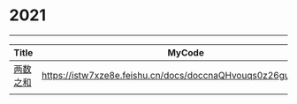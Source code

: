 # 2021



---



| Title                                                 | MyCode                                                       | Week    | Language |
| ----------------------------------------------------- | ------------------------------------------------------------ | ------- | -------- |
| [两数之和](https://leetcode-cn.com/problems/two-sum/) | https://istw7xze8e.feishu.cn/docs/doccnaQHvouqs0z26guzpq0tk6e | ✅week19 | Python   |
|                                                       |                                                              |         |          |

